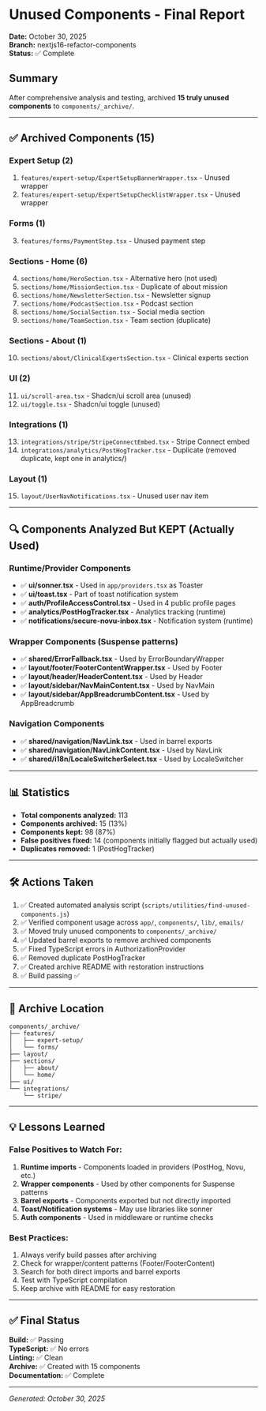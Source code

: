 # Unused Components - Final Report

**Date:** October 30, 2025  
**Branch:** nextjs16-refactor-components  
**Status:** ✅ Complete

## Summary

After comprehensive analysis and testing, archived **15 truly unused components** to `components/_archive/`.

---

## ✅ Archived Components (15)

### Expert Setup (2)

1. `features/expert-setup/ExpertSetupBannerWrapper.tsx` - Unused wrapper
2. `features/expert-setup/ExpertSetupChecklistWrapper.tsx` - Unused wrapper

### Forms (1)

3. `features/forms/PaymentStep.tsx` - Unused payment step

### Sections - Home (6)

4. `sections/home/HeroSection.tsx` - Alternative hero (not used)
5. `sections/home/MissionSection.tsx` - Duplicate of about mission
6. `sections/home/NewsletterSection.tsx` - Newsletter signup
7. `sections/home/PodcastSection.tsx` - Podcast section
8. `sections/home/SocialSection.tsx` - Social media section
9. `sections/home/TeamSection.tsx` - Team section (duplicate)

### Sections - About (1)

10. `sections/about/ClinicalExpertsSection.tsx` - Clinical experts section

### UI (2)

11. `ui/scroll-area.tsx` - Shadcn/ui scroll area (unused)
12. `ui/toggle.tsx` - Shadcn/ui toggle (unused)

### Integrations (1)

13. `integrations/stripe/StripeConnectEmbed.tsx` - Stripe Connect embed
14. `integrations/analytics/PostHogTracker.tsx` - Duplicate (removed duplicate, kept one in analytics/)

### Layout (1)

15. `layout/UserNavNotifications.tsx` - Unused user nav item

---

## 🔍 Components Analyzed But KEPT (Actually Used)

### Runtime/Provider Components

- ✅ **ui/sonner.tsx** - Used in `app/providers.tsx` as Toaster
- ✅ **ui/toast.tsx** - Part of toast notification system
- ✅ **auth/ProfileAccessControl.tsx** - Used in 4 public profile pages
- ✅ **analytics/PostHogTracker.tsx** - Analytics tracking (runtime)
- ✅ **notifications/secure-novu-inbox.tsx** - Notification system (runtime)

### Wrapper Components (Suspense patterns)

- ✅ **shared/ErrorFallback.tsx** - Used by ErrorBoundaryWrapper
- ✅ **layout/footer/FooterContentWrapper.tsx** - Used by Footer
- ✅ **layout/header/HeaderContent.tsx** - Used by Header
- ✅ **layout/sidebar/NavMainContent.tsx** - Used by NavMain
- ✅ **layout/sidebar/AppBreadcrumbContent.tsx** - Used by AppBreadcrumb

### Navigation Components

- ✅ **shared/navigation/NavLink.tsx** - Used in barrel exports
- ✅ **shared/navigation/NavLinkContent.tsx** - Used by NavLink
- ✅ **shared/i18n/LocaleSwitcherSelect.tsx** - Used by LocaleSwitcher

---

## 📊 Statistics

- **Total components analyzed:** 113
- **Components archived:** 15 (13%)
- **Components kept:** 98 (87%)
- **False positives fixed:** 14 (components initially flagged but actually used)
- **Duplicates removed:** 1 (PostHogTracker)

---

## 🛠️ Actions Taken

1. ✅ Created automated analysis script (`scripts/utilities/find-unused-components.js`)
2. ✅ Verified component usage across `app/`, `components/`, `lib/`, `emails/`
3. ✅ Moved truly unused components to `components/_archive/`
4. ✅ Updated barrel exports to remove archived components
5. ✅ Fixed TypeScript errors in AuthorizationProvider
6. ✅ Removed duplicate PostHogTracker
7. ✅ Created archive README with restoration instructions
8. ✅ Build passing ✅

---

## 📂 Archive Location

```
components/_archive/
├── features/
│   ├── expert-setup/
│   └── forms/
├── layout/
├── sections/
│   ├── about/
│   └── home/
├── ui/
└── integrations/
    └── stripe/
```

---

## 💡 Lessons Learned

### False Positives to Watch For:

1. **Runtime imports** - Components loaded in providers (PostHog, Novu, etc.)
2. **Wrapper components** - Used by other components for Suspense patterns
3. **Barrel exports** - Components exported but not directly imported
4. **Toast/Notification systems** - May use libraries like sonner
5. **Auth components** - Used in middleware or runtime checks

### Best Practices:

1. Always verify build passes after archiving
2. Check for wrapper/content patterns (Footer/FooterContent)
3. Search for both direct imports and barrel exports
4. Test with TypeScript compilation
5. Keep archive with README for easy restoration

---

## ✅ Final Status

**Build:** ✅ Passing  
**TypeScript:** ✅ No errors  
**Linting:** ✅ Clean  
**Archive:** ✅ Created with 15 components  
**Documentation:** ✅ Complete

---

_Generated: October 30, 2025_
